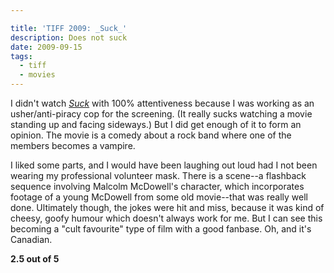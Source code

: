 ```yaml
---

title: 'TIFF 2009: _Suck_'
description: Does not suck
date: 2009-09-15
tags:
  - tiff
  - movies
---
```


I didn't watch [_Suck_](http://www.imdb.com/title/tt1323605/) with 100% attentiveness because I was working as an usher/anti-piracy cop for the screening. (It really sucks watching a movie standing up and facing sideways.) But I did get enough of it to form an opinion. The movie is a comedy about a rock band where one of the members becomes a vampire.  
  
I liked some parts, and I would have been laughing out loud had I not been wearing my professional volunteer mask. There is a scene--a flashback sequence involving Malcolm McDowell's character, which incorporates footage of a young McDowell from some old movie--that was really well done. Ultimately though, the jokes were hit and miss, because it was kind of cheesy, goofy humour which doesn't always work for me. But I can see this becoming a "cult favourite" type of film with a good fanbase. Oh, and it's Canadian.  
  
**2.5 out of 5**

